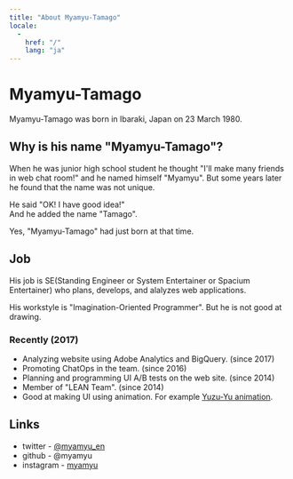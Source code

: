 ```yaml
---
title: "About Myamyu-Tamago"
locale:
  -
    href: "/"
    lang: "ja"
---
```


Myamyu-Tamago
==============

Myamyu-Tamago was born in Ibaraki, Japan on 23 March 1980.


Why is his name "Myamyu-Tamago"?
-----------------------------------

When he was junior high school student he thought "I'll make many friends in web chat room!" and he named himself "Myamyu".
But some years later he found that the name was not unique.

He said "OK! I have good idea!"  
And he added the name "Tamago".

Yes, "Myamyu-Tamago" had just born at that time.

Job
----

His job is SE(Standing Engineer or System Entertainer or Spacium Entertainer) who plans, develops, and alalyzes web applications.

His workstyle is "Imagination-Oriented Programmer". But he is not good at drawing.

### Recently (2017)

- Analyzing website using Adobe Analytics and BigQuery. (since 2017)
- Promoting ChatOps in the team. (since 2016)
- Planning and programming UI A/B tests on the web site. (since 2014)
- Member of "LEAN Team". (since 2014)
- Good at making UI using animation. For example [Yuzu-Yu animation](https://myamyu.github.io/yuzuyu/).

Links
----------

- twitter - [@myamyu_en](https://twitter.com/myamyu_en)
- github - @myamyu
- instagram - [myamyu](https://www.instagram.com/myamyu/)
